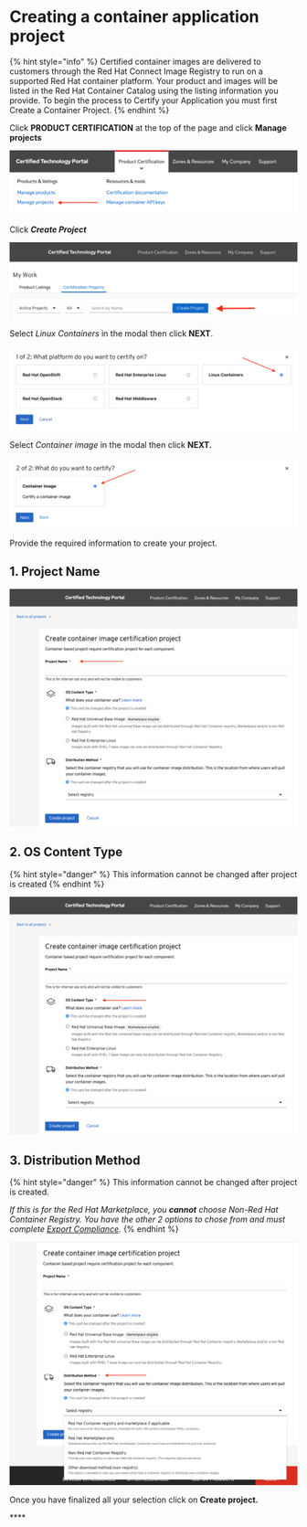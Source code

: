 # Creating a container application project

{% hint style="info" %}
Certified container images are delivered to customers through the Red Hat Connect Image Registry to run on a supported Red Hat container platform. Your product and images will be listed in the Red Hat Container Catalog using the listing information you provide. To begin the process to Certify your Application you must first Create a Container Project.‌
{% endhint %}

Click **PRODUCT CERTIFICATION** at the top of the page and click **Manage projects**

![](../.gitbook/assets/screen-shot-2021-04-26-at-3.24.58-pm.png)

Click _**Create Project**_ 

![](../.gitbook/assets/screen-shot-2021-04-26-at-3.31.41-pm.png)

Select _Linux Containers_ in the modal then click **NEXT**.

![](../.gitbook/assets/screen-shot-2021-07-07-at-10.54.33-am.png)

Select _Container image_ in the modal then click **NEXT.**‌

![](../.gitbook/assets/screen-shot-2021-07-07-at-10.55.24-am.png)

Provide the required information to create your project.

## 1. Project Name

![](../.gitbook/assets/screen-shot-2021-06-30-at-2.51.58-pm-copy.png)

## 2. OS Content Type

{% hint style="danger" %}
This information cannot be changed after project is created
{% endhint %}

![](../.gitbook/assets/screen-shot-2021-06-30-at-2.51.58-pm-copy-2.png)

## 3. Distribution Method

{% hint style="danger" %}
This information cannot be changed after project is created. 

_If this is for the Red Hat Marketplace, you **cannot** choose Non-Red Hat Container Registry. You have the other 2 options to chose from and must complete_ [_Export Compliance_](https://redhat-connect.gitbook.io/red-hat-partner-connect-general-guide/initial-onboarding/export-compliance)_._ 
{% endhint %}

![](../.gitbook/assets/screen-shot-2021-06-30-at-2.59.15-pm.png)

Once you have finalized all your selection click on **Create project.**

\*\*\*\*

